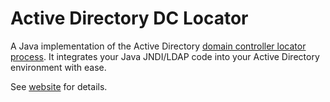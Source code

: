 # Active Directory DC Locator
A Java implementation of the Active Directory
[domain controller locator process](https://learn.microsoft.com/en-us/archive/technet-wiki/24457.how-domain-controllers-are-located-in-windows).
It integrates your Java JNDI/LDAP code into your Active Directory environment with ease.

See [website](https://michael-o.github.io/active-directory-dc-locator/) for details.

